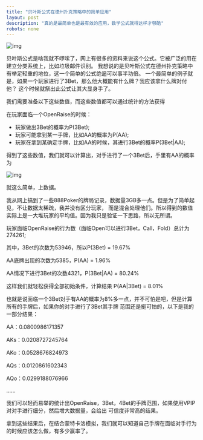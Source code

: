 ```yaml
---
title: "贝叶斯公式在德州扑克策略中的简单应用"
layout: post
description: "真的是最简单也是最有效的应用，数学公式就得这样才够酷"
robots: none
---
```


![img](http://image.beekka.com/blog/201108/bg2011082507.jpg)

贝叶斯公式是啥我就不啰嗦了，网上有很多的资料来说这个公式。它被广泛的用在建立分类系统上，比如垃圾邮件识别。
我想说的是贝叶斯公式在德州扑克策略中有举足轻重的地位，这一个简单的公式绝逼可以事半功倍。
一个最简单的例子就是，如果一个玩家进行了3Bet，那么他大概能有什么牌？我应该拿什么牌对付他？
这个时候就祭出此公式让其大显身手了。

我们需要准备以下这些数值，而这些数值都可以通过统计的方法获得

在玩家面临一个OpenRaise的时候：

- 玩家做出3Bet的概率为P(3Bet);
- 玩家可能拿到某一手牌，比如AA的概率为P(AA);
- 玩家在拿到某确定手牌，比如AA的时候，其进行3Bet的概率P(3Bet\|AA);

得到了这些数值，我们就可以计算出，对手进行了一个3Bet后，手里有AA的概率为

![img](http://i13.tietuku.com/dacfdc5cbb96f518.jpg)

就这么简单，上数据。

我从网上搞到了一些888Poker的牌局记录，数据量3GB多一点。但是为了简单起见，不让数据太稀疏，我并没有区分玩家，
而是混合处理他们。所以得到的数值实际上是一大堆玩家的平均值。因为我只是验证一下思路，所以无所谓。

玩家面临OpenRaise的行为数（面临Open可以进行3Bet，Call，Fold）总计为274261;

其中，3Bet的次数为53946，所以P(3Bet) = 19.67%

AA底牌出现的次数为5385，P(AA) = 1.96%

AA情况下进行3Bet的次数4321，P(3Bet\|AA) = 80.24%

这样我们就轻松获得全部初始条件，计算结果 P(AA\|3Bet) = 8.01%

也就是说面临一个3Bet对手有AA的概率为8%多一点，并不可怕是吧，但是计算所有的手牌后，如果你的对手进行了3Bet其手牌
范围还是挺可怕的，以下是我的一部分结果：

AA：0.0800986171357

AKs：0.0208727245764

AKo：0.0528676824973

AQs：0.0120861602343

AQo：0.0299188076966

......

我们可以轻而易举的统计出OpenRaise，3Bet，4Bet的手牌范围，如果使用VPIP对对手进行细分，然后增大数据量，会给出
可信度非常高的结果。

拿到这些结果后，在结合蒙特卡洛模拟，我们就可以知道自己手牌在面临对手行为的时候应该怎么做，有多少赢率了。